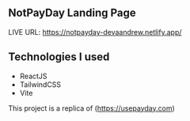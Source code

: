 ## NotPayDay Landing Page

LIVE URL: https://notpayday-devaandrew.netlify.app/

## Technologies I used

- ReactJS
- TailwindCSS
- Vite

This project is a replica of (https://usepayday.com)
